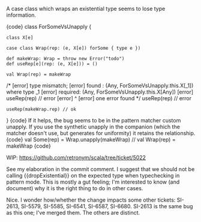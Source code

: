 A case class which wraps an existential type seems to lose type information.

{code}
class ForSomeVsUnapply {

    class X[e]

    case class Wrap(rep: (e, X[e]) forSome { type e })

    def makeWrap: Wrap = throw new Error("todo")
    def useRep[e](rep: (e, X[e])) = ()

    val Wrap(rep) = makeWrap
/*
[error] type mismatch;
[error]  found   : (Any, ForSomeVsUnapply.this.X[_1]) where type _1
[error]  required: (Any, ForSomeVsUnapply.this.X[Any])
[error]     useRep(rep) // error
[error]            ^
[error] one error found
*/
    useRep(rep) // error

    useRep(makeWrap.rep) // ok
}
{code}
If it helps, the bug seems to be in the pattern matcher custom unapply.  If you use the synthetic unapply in the companion (which the matcher doesn't use, but generates for uniformity) it retains the relationship.
{code}
  val Some(rep) = Wrap.unapply(makeWrap)
  // val Wrap(rep) = makeWrap
{code}

WIP: https://github.com/retronym/scala/tree/ticket/5022

See my elaboration in the commit comment. I suggest that we should not be calling {{dropExistential}} on the expected type when typechecking in pattern mode. This is mostly a gut feeling; I'm interested to know (and document) why it is the right thing to do in other cases.

Nice. I wonder how/whether the change impacts some other tickets: SI-2613, SI-5579, SI-5585, SI-6541, SI-6587, SI-6680.
SI-2613 is the same bug as this one; I've merged them. The others are distinct.
